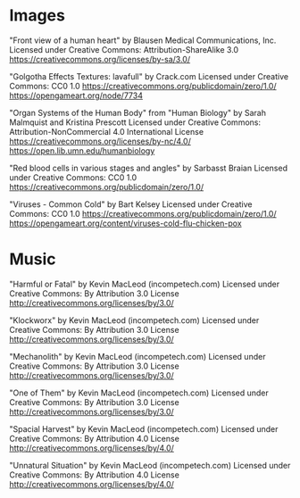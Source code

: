 # Images

"Front view of a human heart" by Blausen Medical Communications, Inc.
Licensed under Creative Commons: Attribution-ShareAlike 3.0
https://creativecommons.org/licenses/by-sa/3.0/

"Golgotha Effects Textures: lavafull" by Crack.com
Licensed under Creative Commons: CC0 1.0
https://creativecommons.org/publicdomain/zero/1.0/
https://opengameart.org/node/7734

"Organ Systems of the Human Body"
from "Human Biology" by Sarah Malmquist and Kristina Prescott
Licensed under Creative Commons: Attribution-NonCommercial 4.0 International License
https://creativecommons.org/licenses/by-nc/4.0/
https://open.lib.umn.edu/humanbiology

"Red blood cells in various stages and angles" by Sarbasst Braian
Licensed under Creative Commons: CC0 1.0
https://creativecommons.org/publicdomain/zero/1.0/

"Viruses - Common Cold" by Bart Kelsey
Licensed under Creative Commons: CC0 1.0
https://creativecommons.org/publicdomain/zero/1.0/
https://opengameart.org/content/viruses-cold-flu-chicken-pox

# Music

"Harmful or Fatal" by Kevin MacLeod (incompetech.com)
Licensed under Creative Commons: By Attribution 3.0 License
http://creativecommons.org/licenses/by/3.0/

"Klockworx" by Kevin MacLeod (incompetech.com)
Licensed under Creative Commons: By Attribution 3.0 License
http://creativecommons.org/licenses/by/3.0/

"Mechanolith" by Kevin MacLeod (incompetech.com)
Licensed under Creative Commons: By Attribution 3.0 License
http://creativecommons.org/licenses/by/3.0/

"One of Them" by Kevin MacLeod (incompetech.com)
Licensed under Creative Commons: By Attribution 3.0 License
http://creativecommons.org/licenses/by/3.0/

"Spacial Harvest" by Kevin MacLeod (incompetech.com)
Licensed under Creative Commons: By Attribution 4.0 License
http://creativecommons.org/licenses/by/4.0/

"Unnatural Situation" by Kevin MacLeod (incompetech.com)
Licensed under Creative Commons: By Attribution 4.0 License
http://creativecommons.org/licenses/by/4.0/
